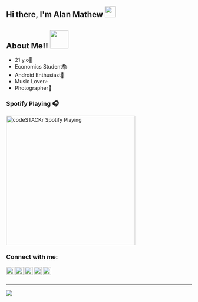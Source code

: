 <h2>  Hi there, I'm Alan Mathew <img src="https://emojis.slackmojis.com/emojis/images/1531849430/4246/blob-sunglasses.gif?1531849430" width="30"/> </h2>

## About Me!!  <img src="https://camo.githubusercontent.com/40dff491d4e8123af55298ef908faedb66c463e5/68747470733a2f2f6d656469612e67697068792e636f6d2f6d656469612f57556c706c634d704f43456d5447427442572f67697068792e676966" width="50">
- 21 y.o👀
- Economics Student📚
- Android Enthusiast📱
- Music Lover🎶
- Photographer📸





### Spotify Playing 🎧
[<img src="https://now-playing-codestackr.vercel.app/api/spotify-playing" alt="codeSTACKr Spotify Playing" width="350" />](spotify:user:31tjmxvwayxma5aoyuuryv2xdxgy:playlist:4R46zAqJR89mFE8IS8cayp)



### Connect with me:

[<img align="left" alt="__alan__mathew__ | Instagram" width="22px" src="https://cdn.jsdelivr.net/npm/simple-icons@v3/icons/instagram.svg" />][instagram]
[<img align="left" alt="alanm07 | Telegram" width="22px" src="https://cdn.jsdelivr.net/npm/simple-icons@v3/icons/telegram.svg" />][telegram]
[<img align="left" alt="Alan Mathew | Gamil" width="22px" src="https://cdn.jsdelivr.net/npm/simple-icons@v3/icons/gmail.svg" />][gmail]
[<img align="left" alt="Alan Mathew | Gitlab" width="22px" src="https://cdn.jsdelivr.net/npm/simple-icons@v3/icons/gitlab.svg" />][gitlab]
[<img align="left" alt="Alan Mathew | SourceForge" width="22px" src="https://cdn.jsdelivr.net/npm/simple-icons@v3/icons/sourceforge.svg" />][sourceforge]

<br />
<br />

---

[instagram]: https://instagram.com/__alan__mathew__
[telegram]: https://t.me/androsapien
[gmail]: https://mail.google.com/mail/u/0/alanmadathil007@gmail.com
[gitlab]: https://gitlab.com/alanmathew
[sourceforge]: https://sourceforge.net/u/alanmathhew33

![](https://komarev.com/ghpvc/?username=alanmathew33&color=red&style=plastic)


